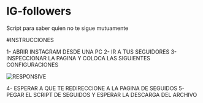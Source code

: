 # IG-followers
Script para saber quien no te sigue mutuamente


#INSTRUCCIONES

1- ABRIR INSTAGRAM DESDE UNA PC
2- IR A TUS SEGUIDORES
3- INSPECCIONAR LA PAGINA Y COLOCA LAS SIGUIENTES CONFIGURACIONES

![RESPONSIVE](https://github.com/LucaUnlimited/IG-followers/assets/103460079/920583a6-4048-4bd7-ac83-60bb59626969)




4- ESPERAR A QUE TE REDIRECCIONE A LA PAGINA DE SEGUIDOS
5- PEGAR EL SCRIPT DE SEGUIDOS Y ESPERAR LA DESCARGA DEL ARCHIVO
